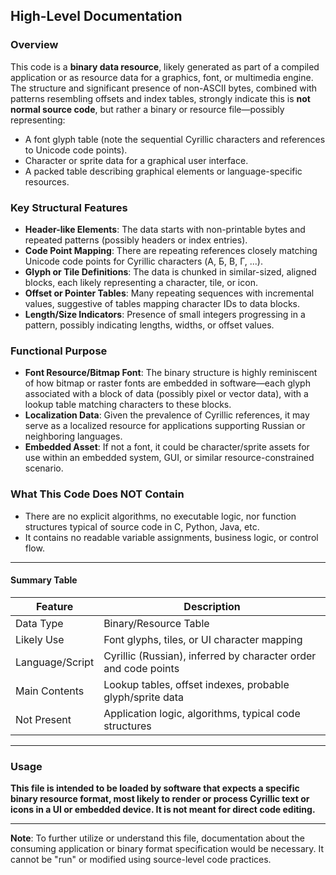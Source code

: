 ## High-Level Documentation

### Overview

This code is a **binary data resource**, likely generated as part of a compiled application or as resource data for a graphics, font, or multimedia engine. The structure and significant presence of non-ASCII bytes, combined with patterns resembling offsets and index tables, strongly indicate this is **not normal source code**, but rather a binary or resource file—possibly representing:

- A font glyph table (note the sequential Cyrillic characters and references to Unicode code points).
- Character or sprite data for a graphical user interface.
- A packed table describing graphical elements or language-specific resources.

### Key Structural Features

- **Header-like Elements**: The data starts with non-printable bytes and repeated patterns (possibly headers or index entries). 
- **Code Point Mapping**: There are repeating references closely matching Unicode code points for Cyrillic characters (А, Б, В, Г, ...).
- **Glyph or Tile Definitions**: The data is chunked in similar-sized, aligned blocks, each likely representing a character, tile, or icon.
- **Offset or Pointer Tables**: Many repeating sequences with incremental values, suggestive of tables mapping character IDs to data blocks.
- **Length/Size Indicators**: Presence of small integers progressing in a pattern, possibly indicating lengths, widths, or offset values.

### Functional Purpose

- **Font Resource/Bitmap Font**: The binary structure is highly reminiscent of how bitmap or raster fonts are embedded in software—each glyph associated with a block of data (possibly pixel or vector data), with a lookup table matching characters to these blocks.
- **Localization Data**: Given the prevalence of Cyrillic references, it may serve as a localized resource for applications supporting Russian or neighboring languages.
- **Embedded Asset**: If not a font, it could be character/sprite assets for use within an embedded system, GUI, or similar resource-constrained scenario.

### What This Code Does NOT Contain

- There are no explicit algorithms, no executable logic, nor function structures typical of source code in C, Python, Java, etc.
- It contains no readable variable assignments, business logic, or control flow.

---

#### **Summary Table**

| Feature          | Description                                                     |
|------------------|-----------------------------------------------------------------|
| Data Type        | Binary/Resource Table                                           |
| Likely Use       | Font glyphs, tiles, or UI character mapping                     |
| Language/Script  | Cyrillic (Russian), inferred by character order and code points |
| Main Contents    | Lookup tables, offset indexes, probable glyph/sprite data       |
| Not Present      | Application logic, algorithms, typical code structures          |

---

### Usage

**This file is intended to be loaded by software that expects a specific binary resource format, most likely to render or process Cyrillic text or icons in a UI or embedded device. It is not meant for direct code editing.**

---

**Note**: To further utilize or understand this file, documentation about the consuming application or binary format specification would be necessary. It cannot be "run" or modified using source-level code practices.